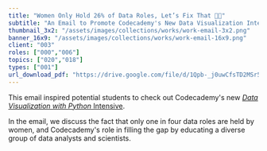 ```yaml
---
title: "Women Only Hold 26% of Data Roles, Let’s Fix That 💪👩"
subtitle: "An Email to Promote Codecademy's New Data Visualization Intensive"
thumbnail_3x2: "/assets/images/collections/works/work-email-3x2.png"
banner_16x9: "/assets/images/collections/works/work-email-16x9.png"
client: "003"
roles: ["000","006"]
topics: ["020","018"]
types: ["001"]
url_download_pdf: "https://drive.google.com/file/d/1Qpb-_j0uwCfsTD2MSr5jF8qT_zLKOs1N/view?usp=sharing"
---
```

This email inspired potential students to check out Codecademy's new [*Data Visualization with Python* Intensive](https://www.codecademy.com/pro/intensive/data-visualization-with-python).

In the email, we discuss the fact that only one in four data roles are held by women, and Codecademy's role in filling the gap by educating a diverse group of data analysts and scientists.
